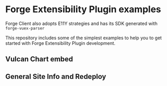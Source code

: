 # Forge Extensibility Plugin examples

Forge Client also adopts E11Y strategies and has its SDK generated with `forge-vuex-parser`

This repository includes some of the simplest examples to help you to get started with Forge Extensibility Plugin development.

## Vulcan Chart embed

## General Site Info and Redeploy